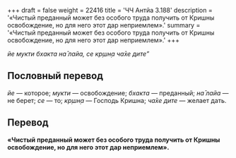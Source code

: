 +++
draft = false
weight = 22416
title = 'ЧЧ Антйа 3.188'
description = '«Чистый преданный может без особого труда получить от Кришны освобождение, но для него этот дар неприемлем».'
summary = '«Чистый преданный может без особого труда получить от Кришны освобождение, но для него этот дар неприемлем».'
+++

_йе мукти бхакта на̄ лайа, се кр̣шн̣а ча̄хе дите”_

## Пословный перевод

_йе_ — которое; _мукти_ — освобождение; _бхакта_ — преданный; _на̄_ _лайа_ — не берет; _се_ — то; _кр̣шн̣а_ — Господь Кришна; _ча̄хе_ _дите_ — желает дать.

## Перевод

**«Чистый преданный может без особого труда получить от Кришны освобождение, но для него этот дар неприемлем».**
